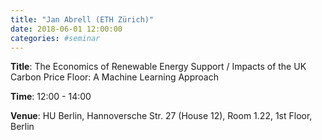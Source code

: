 ```yaml
---
title: "Jan Abrell (ETH Zürich)"
date: 2018-06-01 12:00:00
categories: #seminar
---
```


**Title**: The Economics of Renewable Energy Support / Impacts of the UK Carbon Price Floor: A Machine Learning Approach  

**Time**: 12:00 - 14:00  

**Venue**: HU Berlin, Hannoversche Str. 27 (House 12), Room 1.22, 1st Floor, Berlin
